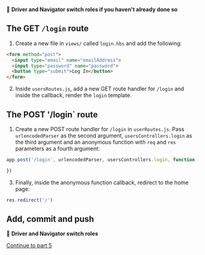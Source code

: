 :twisted_rightwards_arrows: **Driver and Navigator switch roles if you haven't already done so**

## The GET `/login` route

1. Create a new file in `views/` called `login.hbs` and add the following:

```html
<form method="post">
  <input type="email" name="emailAddress">
  <input type="password" name="password">
  <button type="submit">Log In</button>
</form>
```

2. Inside `usersRoutes.js`, add a new GET route handler for `/login` and inside the callback, render the `login` template.

## The POST '/login` route

1. Create a new POST route handler for `/login` in `userRoutes.js`. Pass `urlencodedParser` as the second argument, `usersControllers.login` as the third argument and an anonymous function with `req` and `res` parameters as a fourth argument:

```js
app.post('/login', urlencodedParser, usersControllers.login, function (req, res) {

})
```

3. Finally, inside the anonymous function callback, redirect to the home page:

```js
res.redirect('/')
```

## Add, commit and push

:twisted_rightwards_arrows: **Driver and Navigator switch roles**

[Continue to part 5](lesson1_part5.md)